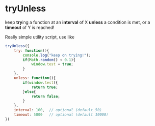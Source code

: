 # tryUnless
keep **try**ing a function at an **interval** of X **unless** a condition is met, or a **timeout** of Y is reached!


Really simple utility script, use like

```javascript
tryUnless({
    try: function(){
        console.log("keep on trying!");
        if(Math.random() < 0.1){
            window.test = true;
        }
    },
    unless: function(){
        if(window.test){
            return true;
        }else{
            return false;
        }
    },
    interval: 100,  // optional (default 50)
    timeout: 5000   // optional (default 10000)
})
```


